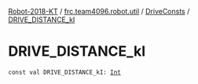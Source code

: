 [Robot-2018-KT](../../index.md) / [frc.team4096.robot.util](../index.md) / [DriveConsts](index.md) / [DRIVE_DISTANCE_kI](./-d-r-i-v-e_-d-i-s-t-a-n-c-e_k-i.md)

# DRIVE_DISTANCE_kI

`const val DRIVE_DISTANCE_kI: `[`Int`](https://kotlinlang.org/api/latest/jvm/stdlib/kotlin/-int/index.html)
